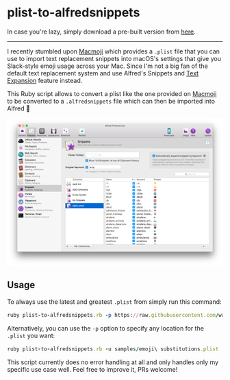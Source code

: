 # plist-to-alfredsnippets

In case you're lazy, simply download a pre-built version from [here](https://github.com/lumaxis/plist-to-alfredsnippets/blob/master/samples/slack_emoji.alfredsnippets?raw=true).

***

I recently stumbled upon [Macmoji](https://github.com/warpling/Macmoji) which provides a `.plist` file that you can use to import text replacement snippets into macOS's settings that give you Slack-style emoji usage across your Mac.
Since I'm not a big fan of the default text replacement system and use Alfred's Snippets and [Text Expansion](https://www.alfredapp.com/help/features/snippets/) feature instead.

This Ruby script allows to convert a plist like the one provided on [Macmoji](https://github.com/warpling/Macmoji) to be converted to a `.alfredsnippets` file which can then be imported into Alfred 🚀

![Finished result in Alfred](https://github.com/lumaxis/plist-to-alfredsnippets/blob/master/images/alfred-screenshot.png?raw=true)

## Usage

To always use the latest and greatest `.plist` from  simply run this command:

```ruby
ruby plist-to-alfredsnippets.rb -p https://raw.githubusercontent.com/warpling/Macmoji/master/emoji%20substitutions.plist
```

Alternatively, you can use the `-p` option to specify any location for the `.plist` you want:

```ruby
ruby plist-to-alfredsnippets.rb -u samples/emoji\ substitutions.plist
```


This script currently does no error handling at all and only handles only my specific use case well. Feel free to improve it, PRs welcome!
